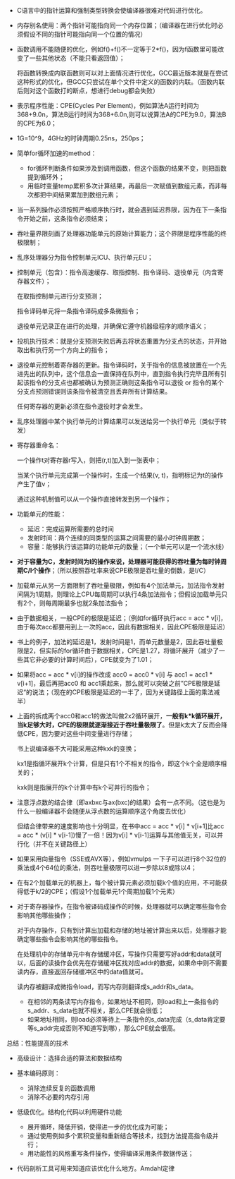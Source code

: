 - C语言中的指针运算和强制类型转换会使编译器很难对代码进行优化。

- 内存别名使用：两个指针可能指向同一个内存位置；（编译器在进行优化时必须假设不同的指针可能指向同一个位置的情况）

- 函数调用不能随便的优化，例如f()+f()不一定等于2*f()，因为f函数里可能改变了一些其他状态（不能只看返回值）；

  将函数转换成内联函数则可以对上面情况进行优化，GCC最近版本就是在尝试这种形式的优化，但GCC只尝试在单个文件中定义的函数的内联。（函数内联后则对这个函数打的断点，想进行debug都会失败）



- 表示程序性能：CPE(Cycles Per Element)，例如算法A运行时间为368+9.0n，算法B运行时间为368+6.0n,则可以说算法A的CPE为9.0，算法B的CPE为6.0；
- 1G=10^9，4GHz的时钟周期0.25ns，250ps；



- 简单for循环加速的method：
  - for循环判断条件如果涉及到调用函数，但这个函数的结果不变，则把函数提到循环外；
  - 用临时变量temp累积多次计算结果，再最后一次赋值到数组元素，而非每次都把中间结果累加到数组元素；

- 当一系列操作必须按照严格顺序执行时，就会遇到延迟界限，因为在下一条指令开始之前，这条指令必须结束；
- 吞吐量界限刻画了处理器功能单元的原始计算能力；这个界限是程序性能的终极限制；



- 乱序处理器分为指令控制单元ICU、执行单元EU；

- 控制单元（包含）：指令高速缓存、取指控制、指令译码、退役单元（内含寄存器文件）；

  在取指控制单元进行分支预测；

  指令译码单元将一条指令译码成多条微指令；

  退役单元记录正在进行的处理，并确保它遵守机器级程序的顺序语义；

- 投机执行技术：就是分支预测失败后再去将状态重置为分支点的状态，并开始取出和执行另一个方向上的指令；

- 退役单元控制着寄存器的更新。指令译码时，关于指令的信息被放置在一个先进先出的队列中，这个信息会一直保持在队列中，直到指令执行完毕且所有引起该指令的分支点也都被确认为预测正确则这条指令可以退役 or 指令的某个分支点预测错误则该条指令被清空且丢弃所有计算结果。

  任何寄存器的更新必须在指令退役时才会发生。

- 乱序处理器中某个执行单元的计算结果可以发送给另一个执行单元（类似于转发）

- 寄存器重命名：

  一个操作t对寄存器r写入，则把(r,t)加入到一张表中；

  当某个执行单元完成第一个操作时，生成一个结果(v, t)，指明标记为t的操作产生了值v；

  通过这种机制值可以从一个操作直接转发到另一个操作；

- 功能单元的性能：
  - 延迟：完成运算所需要的总时间
  - 发射时间：两个连续的同类型的运算之间需要的最小时钟周期数；
  - 容量：能够执行该运算的功能单元的数量；（一个单元可以是一个流水线）

- **对于容量为C，发射时间为I的操作来说，处理器可能获得的吞吐量为每时钟周期C/I个操作**；（所以按照吞吐率来说CPE极限是吞吐量的倒数，是I/C）

- 加载单元从另一方面限制了吞吐量极限，例如有4个加法单元，加法指令发射间隔为1周期，则理论上CPU每周期可以执行4条加法指令；但假设加载单元只有2个，则每周期最多也就2条加法指令；

- 由于数据相关，一般CPE的极限是延迟；（例如for循环执行acc = acc * v[i]，由于每次acc都要用到上一次的acc，因此有数据相关，因此CPE极限是延迟）

- 书上的例子，加法的延迟是1，发射时间是1，而单元数量是2，因此吞吐量极限是2，但实际的for循环由于数据相关，CPE是1.27，将循环展开（减少了一些其它非必要的计算时间后），CPE就变为了1.01；

  

- 如果将acc = acc * v[i]的操作改成 acc0 = acc0 * v[i] 与 acc1 = acc1 * v[i+1]，最后再把acc0 和 acc1乘起来，那么就可以突破之前”CPE极限是延迟“的说法；（现在的CPE极限是延迟的一半了，因为关键路径上面的乘法减半）

- 上面的拆成两个acc0和acc1的做法叫做2x2循环展开，**一般有k*k循环展开，当k足够大时，CPE的极限就逐渐接近于吞吐量极限了**。但是k太大了反而会降低CPE，因为要对这些中间变量进行存储；

  书上说编译器不大可能采用这种kxk的变换；

  kx1是指循环展开k个计算，但是只有1个不相关的指令，即这个k个全是顺序相关的；

  kxk则是指展开的k个计算中有k个可并行的指令；

- 注意浮点数的结合律（即axbxc与ax(bxc)的结果）会有一点不同。（这也是为什么一般编译器不会随便从浮点数的运算顺序这个角度去优化）

  但结合律带来的速度影响也十分明显，在书中acc = acc * v[i] * v[i+1]比acc = acc * (v[i] * v[i-1])慢了一倍！因为v[i] * v[i-1]运算与其他值无关，可以并行化（并不在关键路径上）

- 如果采用向量指令（SSE或AVX等），例如vmulps 一下子可以进行8个32位的乘法或4个64位的乘法，则吞吐量极限可以进一步除以8或除以4；



- 在有2个加载单元的机器上，每个被计算元素必须加载k个值的应用，不可能获得低于k/2的CPE；（假设1个加载单元1个周期加载1个元素）

- 对于寄存器操作，在指令被译码成操作的时候，处理器就可以确定哪些指令会影响其他哪些操作；

  对于内存操作，只有到计算出加载和存储的地址被计算出来以后，处理器才能确定哪些指令会影响其他的哪些指令。

  在处理机中的存储单元中有存储缓冲区，写操作只需要写好addr和data就可以，后面的读操作会优先在存储缓冲区找对应addr的数据，如果命中则不需要读内存，直接返回存储缓冲区中的data值就可。

  读内存被翻译成微指令load，而写内存则翻译成s_addr和s_data。

  - 在相邻的两条读写内存指令，如果地址不相同，则load和上一条指令的s_addr、s_data也就不相关，那么CPE就会很低；
  - 如果地址相同，则load必须等待上一条指令的s_data完成（s_data肯定要等s_addr完成否则不知道写到哪），那么CPE就会很高。



总结：性能提高的技术

- 高级设计：选择合适的算法和数据结构
- 基本编码原则：
  - 消除连续反复的函数调用
  - 消除不必要的内存引用
- 低级优化。结构化代码以利用硬件功能
  - 展开循环，降低开销，使得进一步的优化成为可能；
  - 通过使用例如多个累积变量和重新结合等技术，找到方法提高指令级并行；
  - 用功能性的风格重写条件操作，使得编译采用条件数据传送；



- 代码剖析工具可用来知道应该优化什么地方。Amdahl定律